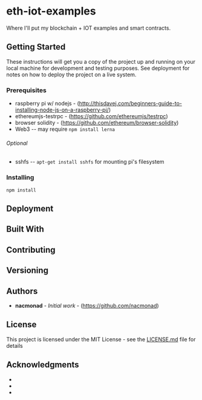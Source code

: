 # eth-iot-examples

Where I'll put my blockchain + IOT examples and smart contracts.

## Getting Started

These instructions will get you a copy of the project up and running on your local machine for development and testing purposes. See deployment for notes on how to deploy the project on a live system.

### Prerequisites

* raspberry pi w/ nodejs - (http://thisdavej.com/beginners-guide-to-installing-node-js-on-a-raspberry-pi/)
* ethereumjs-testrpc - (https://github.com/ethereumjs/testrpc)
* browser solidity - (https://github.com/ethereum/browser-solidity)
* Web3 -- may require ```` npm install lerna ````

###### Optional ######
* sshfs -- ```` apt-get install sshfs ```` for mounting pi's filesystem

### Installing

```` npm install ````

## Deployment


## Built With

## Contributing

## Versioning


## Authors

* **nacmonad** - *Initial work* - (https://github.com/nacmonad)

## License

This project is licensed under the MIT License - see the [LICENSE.md](LICENSE.md) file for details

## Acknowledgments

* 
*
*
